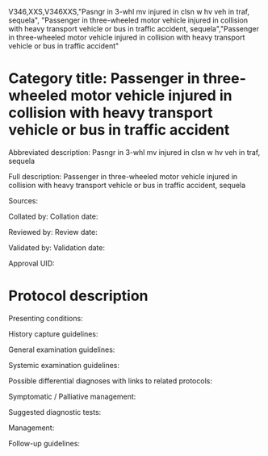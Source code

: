 V346,XXS,V346XXS,"Pasngr in 3-whl mv injured in clsn w hv veh in traf, sequela", "Passenger in three-wheeled motor vehicle injured in collision with heavy transport vehicle or bus in traffic accident, sequela","Passenger in three-wheeled motor vehicle injured in collision with heavy transport vehicle or bus in traffic accident"
# Category title: Passenger in three-wheeled motor vehicle injured in collision with heavy transport vehicle or bus in traffic accident

Abbreviated description: Pasngr in 3-whl mv injured in clsn w hv veh in traf, sequela

Full description: Passenger in three-wheeled motor vehicle injured in collision with heavy transport vehicle or bus in traffic accident, sequela

Sources:

Collated by:
Collation date:

Reviewed by:
Review date:

Validated by:
Validation date:

Approval UID:

# Protocol description

Presenting conditions:

History capture guidelines:

General examination guidelines:

Systemic examination guidelines:

Possible differential diagnoses with links to related protocols:

Symptomatic / Palliative management:

Suggested diagnostic tests:

Management:

Follow-up guidelines:
